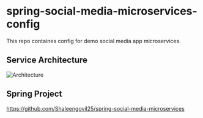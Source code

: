 # spring-social-media-microservices-config
This repo containes config for demo social media app microservices. 
## Service Architecture
![Architecture](https://github.com/Shaleengovil25/spring-social-media-microservices-config/assets/47412487/82c5729c-7544-459e-9b33-f4a0ee878e59)

## Spring Project
https://github.com/Shaleengovil25/spring-social-media-microservices

